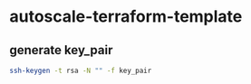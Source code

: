 # autoscale-terraform-template

## generate key_pair

```bash
ssh-keygen -t rsa -N "" -f key_pair
```
